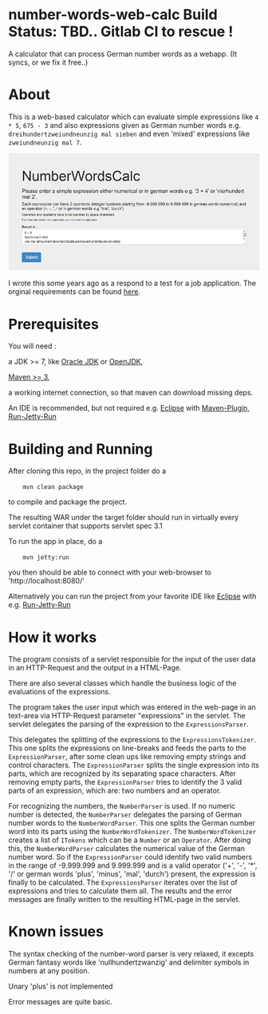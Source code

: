 # number-words-web-calc Build Status: TBD.. Gitlab CI to rescue !

A calculator that can process German number words as a webapp. (It syncs, or we fix it free..)

# About

This is a web-based calculator which can evaluate simple
expressions like `4 * 5`, `675 - 3` and also expressions given as German number words
e.g. `dreihundertzweiundneunzig mal sieben` and even 'mixed' expressions
like `zweiundneunzig mal 7`.

![number-words-web-calc](https://github.com/r-h/number-words-web-calc/raw/master/nwwc_screenshot.png)

I wrote this some years ago as a respond to a test for a job application.
The orginal requirements can be found [here](REQUIREMENTS.md).


# Prerequisites
You will need :

a JDK >= 7, like [Oracle JDK](http://www.oracle.com/technetwork/java/javase/downloads/index.html) or [OpenJDK](http://openjdk.java.net/install/index.html),

[Maven >= 3](http://maven.apache.org/download.cgi),

a working internet connection, so that maven can download missing deps.

An IDE is recommended, but not required
e.g. [Eclipse](http://www.eclipse.org/) with [Maven-Plugin](https://www.eclipse.org/m2e/), [Run-Jetty-Run](https://code.google.com/p/run-jetty-run/)

# Building and Running
After cloning this repo, in the project folder do a

`    mvn clean package`

to compile and package the project.

The resulting WAR under the target folder should run in virtually every
servlet container that supports servlet spec 3.1

To run the app in place, do a

`    mvn jetty:run`

you then should be able to connect with your web-browser
to 'http://localhost:8080/'

Alternatively you can run the project from your favorite IDE
like [Eclipse](http://www.eclipse.org/) with e.g. [Run-Jetty-Run](https://code.google.com/p/run-jetty-run/)

# How it works

The program consists of a servlet responsible for the input of the user data in an HTTP-Request and the output in a HTML-Page.

There are also several classes which handle the business logic of the evaluations of the expressions.

The program takes the user input which was entered in the web-page in an text-area via HTTP-Request parameter "expressions" in the servlet.
The servlet delegates the parsing of the expression to the `ExpressionsParser`.

This delegates the splitting of the expressions to the `ExpressionsTokenizer`.
This one splits the expressions on line-breaks and feeds the parts to the `ExpressionParser`, after some clean ups like removing empty strings and control characters.
The `ExpressionParser` splits the single expression into its parts, which are recognized by its separating space characters. After removing empty parts,
the `ExpressionParser` tries to identify the 3 valid parts of an expression, which are: two numbers and an operator.

For recognizing the numbers, the `NumberParser` is used. If no numeric number is detected, the `NumberParser` delegates the parsing of German number words to the `NumberWordParser`.
This one splits the German number word into its parts using the `NumberWordTokenizer`. The `NumberWordTokenizer` creates a list of `ITokens` which can be a `Number` or an `Operator`.
After doing this, the `NumberWordParser` calculates the numerical value of the German number word. So if the `ExpressionParser` could identify two valid numbers in the range of -9.999.999 and 9.999.999
and is a valid operator ('+', '-', '*', '/' or german words 'plus', 'minus', 'mal', 'durch') present, the expression is finally to be calculated.
The `ExpressionsParser` iterates over the list of expressions and tries to calculate them all. The results and the error messages are finally written to the resulting HTML-page in the servlet.

# Known issues

The syntax checking of the number-word parser is very relaxed, it excepts German fantasy words like 'nullhundertzwanzig' and delimiter symbols in numbers at any position.

Unary 'plus' is not implemented

Error messages are quite basic.

